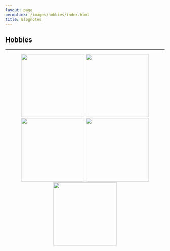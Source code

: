 ```yaml
---
layout: page
permalink: /images/hobbies/index.html
title: Blognotes
---
```


## Hobbies
---
<center>
<img src="https://jiachunli98.github.io/figures/hobby1.jpg" width="200">
<img src="https://jiachunli98.github.io/figures/hobby2.jpg" width="200">
<img src="https://jiachunli98.github.io/figures/hobby3.jpg" width="200">
<img src="https://jiachunli98.github.io/figures/hobby4.jpg" width="200">
<img src="https://jiachunli98.github.io/figures/hobby5.jpg" width="200">
</center>
<br>

